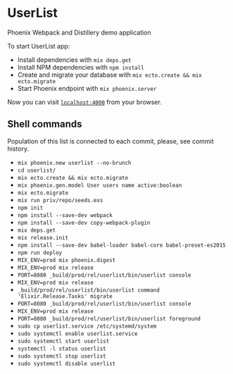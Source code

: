 # UserList

Phoenix Webpack and Distillery demo application

To start UserList app:

  * Install dependencies with `mix deps.get`
  * Install NPM dependencies with `npm install`
  * Create and migrate your database with `mix ecto.create && mix ecto.migrate`
  * Start Phoenix endpoint with `mix phoenix.server`

Now you can visit [`localhost:4000`](http://localhost:4000) from your browser.

## Shell commands

Population of this list is connected to each commit, please, see commit history.

  * `mix phoenix.new userlist --no-brunch`
  * `cd userlist/`
  * `mix ecto.create && mix ecto.migrate`
  * `mix phoenix.gen.model User users name active:boolean`
  * `mix ecto.migrate`
  * `mix run priv/repo/seeds.exs`
  * `npm init`
  * `npm install --save-dev webpack`
  * `npm install --save-dev copy-webpack-plugin`
  * `mix deps.get`
  * `mix release.init`
  * `npm install --save-dev babel-loader babel-core babel-preset-es2015`
  * `npm run deploy`
  * `MIX_ENV=prod mix phoenix.digest`
  * `MIX_ENV=prod mix release`
  * `PORT=8080 _build/prod/rel/userlist/bin/userlist console`
  * `MIX_ENV=prod mix release`
  * `_build/prod/rel/userlist/bin/userlist command 'Elixir.Release.Tasks' migrate`
  * `PORT=8080 _build/prod/rel/userlist/bin/userlist console`
  * `MIX_ENV=prod mix release`
  * `PORT=8080 _build/prod/rel/userlist/bin/userlist foreground`
  * `sudo cp userlist.service /etc/systemd/system`
  * `sudo systemctl enable userlist.service`
  * `sudo systemctl start userlist`
  * `systemctl -l status userlist`
  * `sudo systemctl stop userlist`
  * `sudo systemctl disable userlist`
